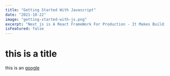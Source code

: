 ```yaml
---
title: "Getting Started With Javascript"
date: "2021-10-22"
image: "getting-started-with-js.png"
excerpt: "Next js is A React FrameWork For Production - It Makes Building Fullstack Application Very Easy With A Friendly SEO Environment"
isFeatured: false
---
```


# this is a title

this is an [google](www.google.com)
